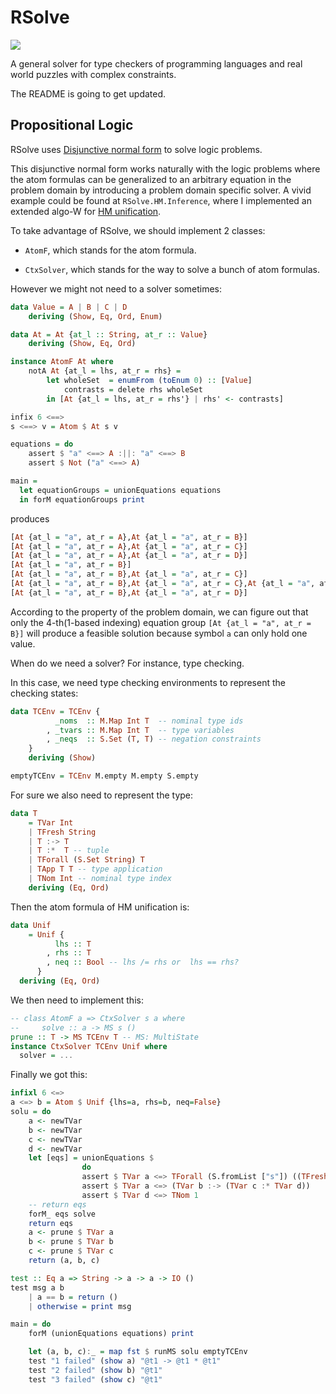 # RSolve

[![](https://img.shields.io/hackage/v/RSolve.svg)](https://hackage.haskell.org/package/RSolve)

A general solver for type checkers of programming languages and real world puzzles with complex constraints.

The README is going to get updated.

## Propositional Logic

RSolve uses [Disjunctive normal form](https://en.wikipedia.org/wiki/Disjunctive_normal_form) to solve logic problems.

This disjunctive normal form works naturally with the logic problems where the atom formulas can be generalized to an arbitrary equation in the problem domain by introducing a problem domain specific solver. A vivid
example could be found at `RSolve.HM.Inference`, where
I implemented an extended algo-W for [HM unification](https://en.wikipedia.org/wiki/Hindley%E2%80%93Milner_type_system).


To take advantage of RSolve, we should implement 2 classes:

- `AtomF`, which stands for the atom formula.

- `CtxSolver`, which stands for the way to solve a bunch of atom formulas.

However we might not need to a solver sometimes:

```haskell
data Value = A | B | C | D
    deriving (Show, Eq, Ord, Enum)

data At = At {at_l :: String, at_r :: Value}
    deriving (Show, Eq, Ord)

instance AtomF At where
    notA At {at_l = lhs, at_r = rhs} =
        let wholeSet  = enumFrom (toEnum 0) :: [Value]
            contrasts = delete rhs wholeSet
        in [At {at_l = lhs, at_r = rhs'} | rhs' <- contrasts]

infix 6 <==>
s <==> v = Atom $ At s v

equations = do
    assert $ "a" <==> A :||: "a" <==> B
    assert $ Not ("a" <==> A)

main =
  let equationGroups = unionEquations equations
  in forM equationGroups print
```
produces
```haskell
[At {at_l = "a", at_r = A},At {at_l = "a", at_r = B}]
[At {at_l = "a", at_r = A},At {at_l = "a", at_r = C}]
[At {at_l = "a", at_r = A},At {at_l = "a", at_r = D}]
[At {at_l = "a", at_r = B}]
[At {at_l = "a", at_r = B},At {at_l = "a", at_r = C}]
[At {at_l = "a", at_r = B},At {at_l = "a", at_r = C},At {at_l = "a", at_r = D}]
[At {at_l = "a", at_r = B},At {at_l = "a", at_r = D}]
```

According to the property of the problem domain, we can figure out that
only the 4-th(1-based indexing) equation group
`[At {at_l = "a", at_r = B}]`
will produce a feasible solution because symbol `a` can
only hold one value.

When do we need a solver? For instance, type checking.

In this case, we need type checking environments to represent the checking states:

```haskell
data TCEnv = TCEnv {
          _noms  :: M.Map Int T  -- nominal type ids
        , _tvars :: M.Map Int T  -- type variables
        , _neqs  :: S.Set (T, T) -- negation constraints
    }
    deriving (Show)

emptyTCEnv = TCEnv M.empty M.empty S.empty
```

For sure we also need to represent the type:

```haskell
data T
    = TVar Int
    | TFresh String
    | T :-> T
    | T :*  T -- tuple
    | TForall (S.Set String) T
    | TApp T T -- type application
    | TNom Int -- nominal type index
    deriving (Eq, Ord)
```

Then the atom formula of HM unification is:

```haskell
data Unif
    = Unif {
          lhs :: T
        , rhs :: T
        , neq :: Bool -- lhs /= rhs or  lhs == rhs?
      }
  deriving (Eq, Ord)
```

We then need to implement this:

```haskell
-- class AtomF a => CtxSolver s a where
--     solve :: a -> MS s ()
prune :: T -> MS TCEnv T -- MS: MultiState
instance CtxSolver TCEnv Unif where
  solver = ...
````

Finally we got this:

```haskell
infixl 6 <=>
a <=> b = Atom $ Unif {lhs=a, rhs=b, neq=False}
solu = do
    a <- newTVar
    b <- newTVar
    c <- newTVar
    d <- newTVar
    let [eqs] = unionEquations $
                do
                assert $ TVar a <=> TForall (S.fromList ["s"]) ((TFresh "s") :-> (TFresh "s" :* TFresh "s"))
                assert $ TVar a <=> (TVar b :-> (TVar c :* TVar d))
                assert $ TVar d <=> TNom 1
    -- return eqs
    forM_ eqs solve
    return eqs
    a <- prune $ TVar a
    b <- prune $ TVar b
    c <- prune $ TVar c
    return (a, b, c)

test :: Eq a => String -> a -> a -> IO ()
test msg a b
    | a == b = return ()
    | otherwise = print msg

main = do
    forM (unionEquations equations) print

    let (a, b, c):_ = map fst $ runMS solu emptyTCEnv
    test "1 failed" (show a) "@t1 -> @t1 * @t1"
    test "2 failed" (show b) "@t1"
    test "3 failed" (show c) "@t1"
```